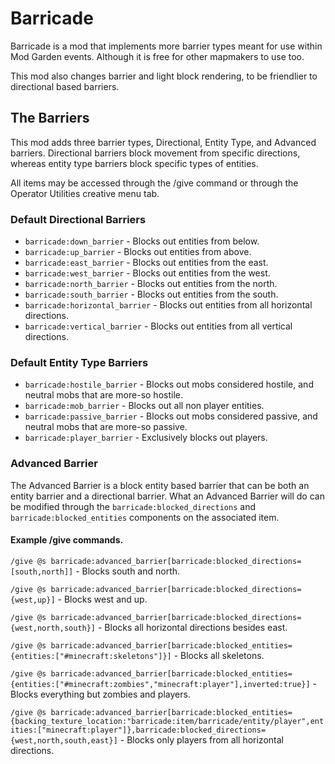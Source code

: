 # Barricade
Barricade is a mod that implements more barrier types meant for use within Mod Garden events. Although it is free for other mapmakers to use too.

This mod also changes barrier and light block rendering, to be friendlier to directional based barriers.

## The Barriers
This mod adds three barrier types, Directional, Entity Type, and Advanced barriers.
Directional barriers block movement from specific directions, whereas entity type barriers block specific types of entities.

All items may be accessed through the /give command or through the Operator Utilities creative menu tab.

### Default Directional Barriers
- `barricade:down_barrier` - Blocks out entities from below.
- `barricade:up_barrier` - Blocks out entities from above.
- `barricade:east_barrier` - Blocks out entities from the east.
- `barricade:west_barrier` - Blocks out entities from the west.
- `barricade:north_barrier` - Blocks out entities from the north.
- `barricade:south_barrier` - Blocks out entities from the south.
- `barricade:horizontal_barrier` - Blocks out entities from all horizontal directions.
- `barricade:vertical_barrier` - Blocks out entities from all vertical directions.

### Default Entity Type Barriers
- `barricade:hostile_barrier` - Blocks out mobs considered hostile, and neutral mobs that are more-so hostile.
- `barricade:mob_barrier` - Blocks out all non player entities.
- `barricade:passive_barrier` - Blocks out mobs considered passive, and neutral mobs that are more-so passive.
- `barricade:player_barrier` - Exclusively blocks out players.

### Advanced Barrier
The Advanced Barrier is a block entity based barrier that can be both an entity barrier and a directional barrier.
What an Advanced Barrier will do can be modified through the `barricade:blocked_directions` and `barricade:blocked_entities` components on the associated item.

#### Example /give commands.
`/give @s barricade:advanced_barrier[barricade:blocked_directions=[south,north]]` - Blocks south and north.

`/give @s barricade:advanced_barrier[barricade:blocked_directions={west,up}]` - Blocks west and up.

`/give @s barricade:advanced_barrier[barricade:blocked_directions={west,north,south}]` - Blocks all horizontal directions besides east.

`/give @s barricade:advanced_barrier[barricade:blocked_entities={entities:["#minecraft:skeletons"]}]` - Blocks all skeletons.

`/give @s barricade:advanced_barrier[barricade:blocked_entities={entities:["#minecraft:zombies","minecraft:player"],inverted:true}]` - Blocks everything but zombies and players.

`/give @s barricade:advanced_barrier[barricade:blocked_entities={backing_texture_location:"barricade:item/barricade/entity/player",entities:["minecraft:player"]},barricade:blocked_directions={west,north,south,east}]` - Blocks only players from all horizontal directions.